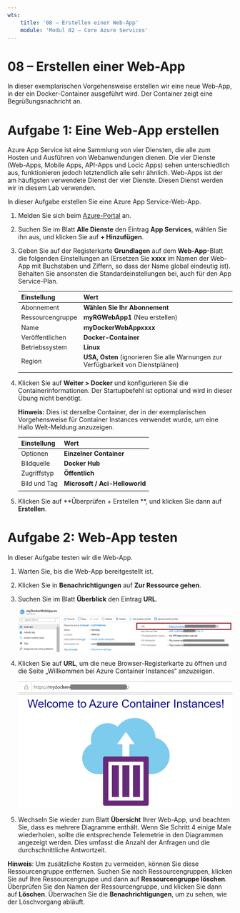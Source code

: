 ```yaml
---
wts:
    title: '08 – Erstellen einer Web-App'
    module: 'Modul 02 – Core Azure Services'
---
```

# 08 – Erstellen einer Web-App

In dieser exemplarischen Vorgehensweise erstellen wir eine neue Web-App, in der ein Docker-Container ausgeführt wird. Der Container zeigt eine Begrüßungsnachricht an. 

# Aufgabe 1: Eine Web-App erstellen

Azure App Service ist eine Sammlung von vier Diensten, die alle zum Hosten und Ausführen von Webanwendungen dienen. Die vier Dienste (Web-Apps, Mobile Apps, API-Apps und Locic Apps) sehen unterschiedlich aus, funktionieren jedoch letztendlich alle sehr ähnlich. Web-Apps ist der am häufigsten verwendete Dienst der vier Dienste. Diesen Dienst werden wir in diesem Lab verwenden.

In dieser Aufgabe erstellen Sie eine Azure App Service-Web-App. 

1. Melden Sie sich beim [Azure-Portal](http://portal.azure.com/) an. 

2. Suchen Sie im Blatt **Alle Dienste** den Eintrag **App Services**, wählen Sie ihn aus, und klicken Sie auf **+ Hinzufügen**.

3. Geben Sie auf der Registerkarte **Grundlagen** auf dem **Web-App**-Blatt die folgenden Einstellungen an (Ersetzen Sie **xxxx** im Namen der Web-App mit Buchstaben und Ziffern, so dass der Name global eindeutig ist). Behalten Sie ansonsten die Standardeinstellungen bei, auch für den App Service-Plan. 

    | Einstellung | Wert |
    | -- | -- |
    | Abonnement | **Wählen Sie Ihr Abonnement** |
    | Ressourcengruppe | **myRGWebApp1** (Neu erstellen) |
    | Name | **myDockerWebAppxxxx** |
    | Veröffentlichen | **Docker-Container** |
    | Betriebssystem | **Linux** |
    | Region | **USA, Osten** (ignorieren Sie alle Warnungen zur Verfügbarkeit von Dienstplänen) |
    | | |	

4. Klicken Sie auf **Weiter > Docker** und konfigurieren Sie die Containerinformationen. Der Startupbefehl ist optional und wird in dieser Übung nicht benötigt. 

    **Hinweis:** Dies ist derselbe Container, der in der exemplarischen Vorgehensweise für Container Instances verwendet wurde, um eine Hallo Welt-Meldung anzuzeigen. 

    | Einstellung | Wert |
    | -- | -- |
    | Optionen | **Einzelner Container** |
    | Bildquelle | **Docker Hub** |
    | Zugriffstyp | **Öffentlich** |
    | Bild und Tag | **Microsoft / Aci-Helloworld** |
    | | |	


5. Klicken Sie auf **Überprüfen + Erstellen **, und klicken Sie dann auf **Erstellen**. 

# Aufgabe 2: Web-App testen

In dieser Aufgabe testen wir die Web-App.

1. Warten Sie, bis die Web-App bereitgestellt ist.

2. Klicken Sie in **Benachrichtigungen** auf **Zur Ressource gehen**. 

3. Suchen Sie im Blatt **Überblick** den Eintrag **URL**. 

    ![Screenshot des Web-App-Eigenschaftenblatts. Die URL wird hervorgehoben.](../images/0801.png)

4. Klicken Sie auf **URL**, um die neue Browser-Registerkarte zu öffnen und die Seite „Willkommen bei Azure Container Instances“ anzuzeigen.

    ![Screenshot der Seite „Willkommen bei Azure Container Instances“.](../images/0802.png)

5. Wechseln Sie wieder zum Blatt **Übersicht** Ihrer Web-App, und beachten Sie, dass es mehrere Diagramme enthält. Wenn Sie Schritt 4 einige Male wiederholen, sollte die entsprechende Telemetrie in den Diagrammen angezeigt werden. Dies umfasst die Anzahl der Anfragen und die durchschnittliche Antwortzeit. 

**Hinweis**: Um zusätzliche Kosten zu vermeiden, können Sie diese Ressourcengruppe entfernen. Suchen Sie nach Ressourcengruppen, klicken Sie auf Ihre Ressourcengruppe und dann auf **Ressourcengruppe löschen**. Überprüfen Sie den Namen der Ressourcengruppe, und klicken Sie dann auf **Löschen**. Überwachen Sie die **Benachrichtigungen**, um zu sehen, wie der Löschvorgang abläuft.

